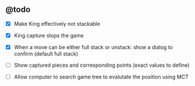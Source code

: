 ## @todo

- [x] Make King effectively not stackable
- [x] King capture stops the game
- [x] When a move can be either full stack or unstack: show a dialog to confirm (default full stack)


- [ ] Show captured pieces and corresponding points (exact values to define)
- [ ] Allow computer to search game tree to evalutate the position using MCT
